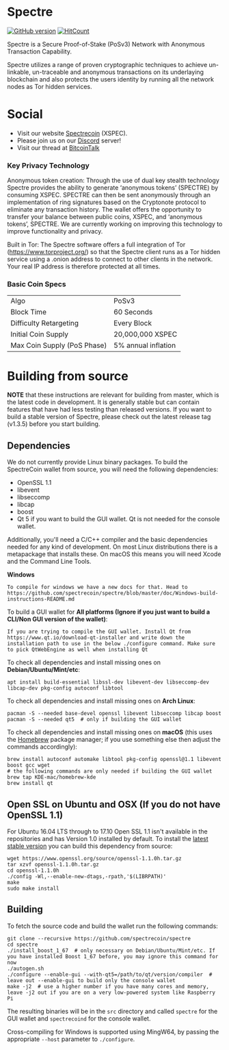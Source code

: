 Spectre
=======
[![GitHub version](https://badge.fury.io/gh/spectrecoin%2Fspectre.svg)](https://badge.fury.io/gh/spectrecoin%2Fspectre) [![HitCount](http://hits.dwyl.io/spectrecoin/https://github.com/spectrecoin/spectre.svg)](http://hits.dwyl.io/spectrecoin/https://github.com/spectrecoin/spectre)

Spectre is a Secure Proof-of-Stake (PoSv3) Network with Anonymous Transaction Capability.

Spectre utilizes a range of proven cryptographic techniques to achieve un-linkable, un-traceable and anonymous transactions on its underlaying blockchain and also protects the users identity by running all the network nodes as Tor hidden services.

Social
=======
- Visit our website [Spectrecoin](https://spectreproject.io/) (XSPEC).
- Please join us on our [Discord](https://discord.gg/ckkrb8m) server!
- Visit our thread at [BitcoinTalk](https://bitcointalk.org/index.php?topic=2103301.0)

### Key Privacy Technology

Anonymous token creation: Through the use of dual key stealth technology Spectre provides the ability to generate ‘anonymous tokens’ (SPECTRE) by consuming XSPEC. SPECTRE can then be sent anonymously through an implementation of ring signatures based on the Cryptonote protocol to eliminate any transaction history. The wallet offers the opportunity to transfer your balance between public coins, XSPEC, and ‘anonymous tokens’, SPECTRE. We are currently working on improving this technology to improve functionality and privacy.

Built in Tor: The Spectre software offers a full integration of Tor (https://www.torproject.org/) so that the Spectre client runs as a Tor hidden service using a .onion address to connect to other clients in the network. Your real IP address is therefore protected at all times.

### Basic Coin Specs
<table>
<tr><td>Algo</td><td>PoSv3</td></tr>
<tr><td>Block Time</td><td>60 Seconds</td></tr>
<tr><td>Difficulty Retargeting</td><td>Every Block</td></tr>
<tr><td>Initial Coin Supply</td><td>20,000,000 XSPEC</td></tr>
<tr><td>Max Coin Supply (PoS Phase)</td><td>5% annual inflation</td></tr>
</table>

Building from source
====================

**NOTE** that these instructions are relevant for building from master, which is the latest code in development. It is generally stable but can contain features that have had less testing than released versions. If you want to build a stable version of Spectre, please check out the latest release tag (v1.3.5) before you start building.

Dependencies
------------

We do not currently provide Linux binary packages. To build the SpectreCoin wallet from source, you will need the following dependencies:

 * OpenSSL 1.1
 * libevent
 * libseccomp
 * libcap
 * boost
 * Qt 5 if you want to build the GUI wallet. Qt is not needed for the console wallet.

Additionally, you'll need a C/C++ compiler and the basic dependencies needed for any kind of development. On most Linux distributions there is a metapackage that installs these. On macOS this means you will need Xcode and the Command Line Tools.

**Windows**

    To compile for windows we have a new docs for that. Head to https://github.com/spectrecoin/spectre/blob/master/doc/Windows-build-instructions-README.md

To build a GUI wallet for **All platforms (Ignore if you just want to build a CLI/Non GUI version of the wallet)**:

    If you are trying to compile the GUI wallet. Install Qt from https://www.qt.io/download-qt-installer and write down the installation path to use in the below ./configure command. Make sure to pick QtWebEngine as well when installing Qt

To check all dependencies and install missing ones on **Debian/Ubuntu/Mint/etc**:

    apt install build-essential libssl-dev libevent-dev libseccomp-dev libcap-dev pkg-config autoconf libtool

To check all dependencies and install missing ones on **Arch Linux**:

    pacman -S --needed base-devel openssl libevent libseccomp libcap boost
    pacman -S --needed qt5  # only if building the GUI wallet

To check all dependencies and install missing ones on **macOS** (this uses the [Homebrew](https://brew.sh/) package manager; if you use something else then adjust the commands accordingly):

    brew install autoconf automake libtool pkg-config openssl@1.1 libevent boost gcc wget
    # the following commands are only needed if building the GUI wallet
    brew tap KDE-mac/homebrew-kde
    brew install qt
    
Open SSL on Ubuntu and OSX (If you do not have OpenSSL 1.1)
------------

For Ubuntu 16.04 LTS through to 17.10 Open SSL 1.1 isn't available in the repositories and has Version 1.0 installed by default. To install the [latest stable version](https://www.openssl.org/source/) you can build this dependency from source:

    wget https://www.openssl.org/source/openssl-1.1.0h.tar.gz
    tar xzvf openssl-1.1.0h.tar.gz
    cd openssl-1.1.0h
    ./config -Wl,--enable-new-dtags,-rpath,'$(LIBRPATH)'
    make
    sudo make install

Building
--------

To fetch the source code and build the wallet run the following commands:

    git clone --recursive https://github.com/spectrecoin/spectre
    cd spectre
    ./install_boost_1_67  # only necessary on Debian/Ubuntu/Mint/etc. If you have installed Boost 1_67 before, you may ignore this command for now
    ./autogen.sh
    ./configure --enable-gui --with-qt5=/path/to/qt/version/compiler  # leave out --enable-gui to build only the console wallet
    make -j2  # use a higher number if you have many cores and memory, leave -j2 out if you are on a very low-powered system like Raspberry Pi

The resulting binaries will be in the `src` directory and called `spectre` for the GUI wallet and `spectrecoind` for the console wallet.

Cross-compiling for Windows is supported using MingW64, by passing the appropriate `--host` parameter to `./configure`.
